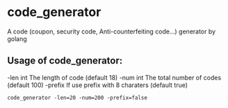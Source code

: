 # code_generator
A code (coupon, security code, Anti-counterfeiting code...) generator by golang

## Usage of code_generator:
  -len int
        The length of code (default 18)
  -num int
        The total number of codes (default 100)
  -prefix
        If use prefix with 8 charaters (default true)
```
code_generator -len=20 -num=200 -prefix=false
```
